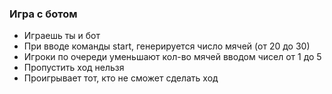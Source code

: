 ### Игра с ботом 
+ Играешь ты и бот
+ При вводе команды start, генерируется число мячей (от 20 до 30)
+ Игроки по очереди уменьшают кол-во мячей вводом чисел от 1 до 5
+ Пропустить ход нельзя
+ Проигрывает тот, кто не сможет сделать ход
